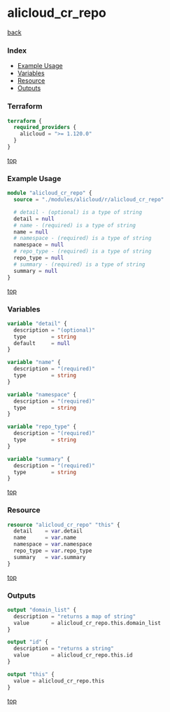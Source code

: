 # alicloud_cr_repo

[back](../alicloud.md)

### Index

- [Example Usage](#example-usage)
- [Variables](#variables)
- [Resource](#resource)
- [Outputs](#outputs)

### Terraform

```terraform
terraform {
  required_providers {
    alicloud = ">= 1.120.0"
  }
}
```

[top](#index)

### Example Usage

```terraform
module "alicloud_cr_repo" {
  source = "./modules/alicloud/r/alicloud_cr_repo"

  # detail - (optional) is a type of string
  detail = null
  # name - (required) is a type of string
  name = null
  # namespace - (required) is a type of string
  namespace = null
  # repo_type - (required) is a type of string
  repo_type = null
  # summary - (required) is a type of string
  summary = null
}
```

[top](#index)

### Variables

```terraform
variable "detail" {
  description = "(optional)"
  type        = string
  default     = null
}

variable "name" {
  description = "(required)"
  type        = string
}

variable "namespace" {
  description = "(required)"
  type        = string
}

variable "repo_type" {
  description = "(required)"
  type        = string
}

variable "summary" {
  description = "(required)"
  type        = string
}
```

[top](#index)

### Resource

```terraform
resource "alicloud_cr_repo" "this" {
  detail    = var.detail
  name      = var.name
  namespace = var.namespace
  repo_type = var.repo_type
  summary   = var.summary
}
```

[top](#index)

### Outputs

```terraform
output "domain_list" {
  description = "returns a map of string"
  value       = alicloud_cr_repo.this.domain_list
}

output "id" {
  description = "returns a string"
  value       = alicloud_cr_repo.this.id
}

output "this" {
  value = alicloud_cr_repo.this
}
```

[top](#index)